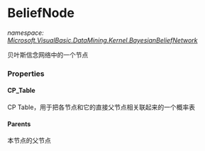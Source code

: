 ﻿# BeliefNode
_namespace: [Microsoft.VisualBasic.DataMining.Kernel.BayesianBeliefNetwork](./index.md)_

贝叶斯信念网络中的一个节点




### Properties

#### CP_Table
CP Table，用于把各节点和它的直接父节点相关联起来的一个概率表
#### Parents
本节点的父节点
